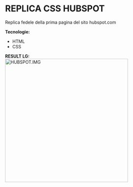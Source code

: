 <div>
  <h1>REPLICA CSS HUBSPOT</h1>
  <p>Replica fedele della prima pagina del sito hubspot.com</p>
  <strong>Tecnologie:</strong>
  <ul>
    <li>HTML</li>
    <li>CSS</li>
   
  </ul>
  <div style="margin-top:10px">
    <strong>RESULT LG:</strong><br>
    <img width=400px src="https://i.ibb.co/PQBq6yZ/2021-03-06-12-22-localhost.png" alt="HUBSPOT.IMG" >
  </div>
  
</div>


